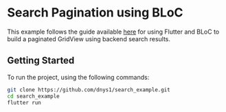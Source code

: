 # Search Pagination using BLoC

This example follows the guide available [here]() for using Flutter and BLoC to build a paginated GridView using backend search results.

## Getting Started

To run the project, using the following commands:

```bash
git clone https://github.com/dnys1/search_example.git
cd search_example
flutter run
```
